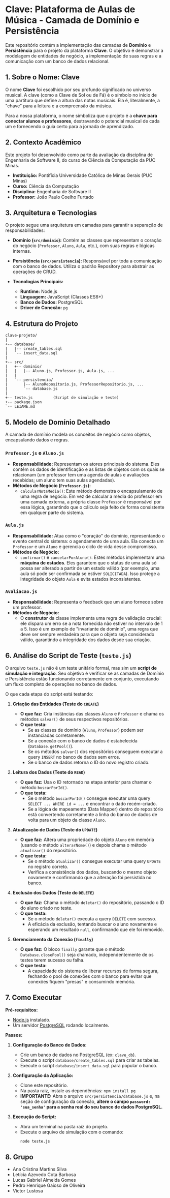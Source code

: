 # Clave: Plataforma de Aulas de Música - Camada de Domínio e Persistência

Este repositório contém a implementação das camadas de **Domínio** e **Persistência** para o projeto da plataforma **Clave**. O objetivo é demonstrar a modelagem de entidades de negócio, a implementação de suas regras e a comunicação com um banco de dados relacional.

## 1. Sobre o Nome: Clave

O nome **Clave** foi escolhido por seu profundo significado no universo musical. A clave (como a Clave de Sol ou de Fá) é o símbolo no início de uma partitura que define a altura das notas musicais. Ela é, literalmente, a "chave" para a leitura e a compreensão da música.

Para a nossa plataforma, o nome simboliza que o projeto é a **chave para conectar alunos e professores**, destravando o potencial musical de cada um e fornecendo o guia certo para a jornada de aprendizado.

## 2. Contexto Acadêmico

Este projeto foi desenvolvido como parte da avaliação da disciplina de Engenharia de Software II, do curso de Ciência da Computação da PUC Minas.

- **Instituição:** Pontifícia Universidade Católica de Minas Gerais (PUC Minas)
- **Curso:** Ciência da Computação
- **Disciplina:** Engenharia de Software II
- **Professor:** João Paulo Coelho Furtado

## 3. Arquitetura e Tecnologias

O projeto segue uma arquitetura em camadas para garantir a separação de responsabilidades:

-   **Domínio (`src/dominio`):** Contém as classes que representam o coração do negócio (`Professor`, `Aluno`, `Aula`, etc.), com suas regras e lógicas internas.
-   **Persistência (`src/persistencia`):** Responsável por toda a comunicação com o banco de dados. Utiliza o padrão Repository para abstrair as operações de CRUD.

- **Tecnologias Principais:**
    - **Runtime:** Node.js
    - **Linguagem:** JavaScript (Classes ES6+)
    - **Banco de Dados:** PostgreSQL
    - **Driver de Conexão:** `pg`

## 4. Estrutura do Projeto

```
clave-projeto/
|
+-- database/
|   |-- create_tables.sql
|   `-- insert_data.sql
|
+-- src/
|   +-- dominio/
|   |   |-- Aluno.js, Professor.js, Aula.js, ...
|   |
|   `-- persistencia/
|       |-- AlunoRepositorio.js, ProfessorRepositorio.js, ...
|       `-- database.js
|
+-- teste.js         (Script de simulação e teste)
+-- package.json
`-- LEIAME.md
```

## 5. Modelo de Domínio Detalhado

A camada de domínio modela os conceitos de negócio como objetos, encapsulando dados e regras.

### `Professor.js` e `Aluno.js`
- **Responsabilidade:** Representam os atores principais do sistema. Eles contêm os dados de identificação e as listas de objetos com os quais se relacionam (um professor tem uma agenda de aulas e avaliações recebidas; um aluno tem suas aulas agendadas).
- **Métodos de Negócio (`Professor.js`):**
    - `calcularNotaMedia()`: Este método demonstra o encapsulamento de uma regra de negócio. Em vez de calcular a média do professor em uma camada externa, a própria classe `Professor` é responsável por essa lógica, garantindo que o cálculo seja feito de forma consistente em qualquer parte do sistema.

### `Aula.js`
- **Responsabilidade:** Atua como o "coração" do domínio, representando o evento central do sistema: o agendamento de uma aula. Ela conecta um `Professor` e um `Aluno` e gerencia o ciclo de vida desse compromisso.
- **Métodos de Negócio:**
    - `confirmar()` e `cancelarPorAluno()`: Estes métodos implementam uma **máquina de estados**. Eles garantem que o status de uma aula só possa ser alterado a partir de um estado válido (por exemplo, uma aula só pode ser confirmada se estiver `SOLICITADA`). Isso protege a integridade do objeto `Aula` e evita estados inconsistentes.

### `Avaliacao.js`
- **Responsabilidade:** Representa o feedback que um aluno fornece sobre um professor.
- **Métodos de Negócio:**
    - O **construtor** da classe implementa uma regra de validação crucial: ele dispara um erro se a nota fornecida não estiver no intervalo de 1 a 5. Isso é um exemplo de "invariante de domínio", uma regra que deve ser sempre verdadeira para que o objeto seja considerado válido, garantindo a integridade dos dados desde sua criação.

## 6. Análise do Script de Teste (`teste.js`)

O arquivo `teste.js` não é um teste unitário formal, mas sim um **script de simulação e integração**. Seu objetivo é verificar se as camadas de Domínio e Persistência estão funcionando corretamente em conjunto, executando um fluxo completo de operações no banco de dados.

O que cada etapa do script está testando:

1.  **Criação das Entidades (Teste do `CREATE`)**
    -   **O que faz:** Cria instâncias das classes `Aluno` e `Professor` e chama os métodos `salvar()` de seus respectivos repositórios.
    -   **O que testa:**
        -   Se as classes de domínio (`Aluno`, `Professor`) podem ser instanciadas corretamente.
        -   Se a conexão com o banco de dados é estabelecida (`Database.getPool()`).
        -   Se os métodos `salvar()` dos repositórios conseguem executar a query `INSERT` no banco de dados sem erros.
        -   Se o banco de dados retorna o ID do novo registro criado.

2.  **Leitura dos Dados (Teste do `READ`)**
    -   **O que faz:** Usa o ID retornado na etapa anterior para chamar o método `buscarPorId()`.
    -   **O que testa:**
        -   Se o método `buscarPorId()` consegue executar uma query `SELECT ... WHERE id = ...` e encontrar o dado recém-criado.
        -   Se a lógica de mapeamento (Data Mapper) dentro do repositório está convertendo corretamente a linha do banco de dados de volta para um objeto da classe `Aluno`.

3.  **Atualização de Dados (Teste do `UPDATE`)**
    -   **O que faz:** Altera uma propriedade do objeto `Aluno` em memória (usando o método `alterarNome()`) e depois chama o método `atualizar()` do repositório.
    -   **O que testa:**
        -   Se o método `atualizar()` consegue executar uma query `UPDATE` no registro correto.
        -   Verifica a consistência dos dados, buscando o mesmo objeto novamente e confirmando que a alteração foi persistida no banco.

4.  **Exclusão dos Dados (Teste do `DELETE`)**
    -   **O que faz:** Chama o método `deletar()` do repositório, passando o ID do aluno criado no teste.
    -   **O que testa:**
        -   Se o método `deletar()` executa a query `DELETE` com sucesso.
        -   A eficácia da exclusão, tentando buscar o aluno novamente e esperando um resultado `null`, confirmando que ele foi removido.

5.  **Gerenciamento da Conexão (`finally`)**
    -   **O que faz:** O bloco `finally` garante que o método `Database.closePool()` seja chamado, independentemente de os testes terem sucesso ou falha.
    -   **O que testa:**
        -   A capacidade do sistema de liberar recursos de forma segura, fechando o pool de conexões com o banco para evitar que conexões fiquem "presas" e consumindo memória.

## 7. Como Executar

**Pré-requisitos:**
-   [Node.js](https://nodejs.org/) instalado.
-   Um servidor [PostgreSQL](https://www.postgresql.org/) rodando localmente.

**Passos:**

1.  **Configuração do Banco de Dados:**
    -   Crie um banco de dados no PostgreSQL (ex: `clave_db`).
    -   Execute o script `database/create_tables.sql` para criar as tabelas.
    -   Execute o script `database/insert_data.sql` para popular o banco.

2.  **Configuração da Aplicação:**
    -   Clone este repositório.
    -   Na pasta raiz, instale as dependências: `npm install pg`
    -   **IMPORTANTE:** Abra o arquivo `src/persistencia/database.js` e, na seção de configuração da conexão, **altere o campo `password: 'sua_senha'` para a senha real do seu banco de dados PostgreSQL.**

3.  **Execução do Script:**
    -   Abra um terminal na pasta raiz do projeto.
    -   Execute o arquivo de simulação com o comando:
        ```bash
        node teste.js
        ```

## 8. Grupo

-   Ana Cristina Martins Silva
-   Letícia Azevedo Cota Barbosa
-   Lucas Gabriel Almeida Gomes
-   Pedro Henrique Gaioso de Oliveira
-   Victor Lustosa
